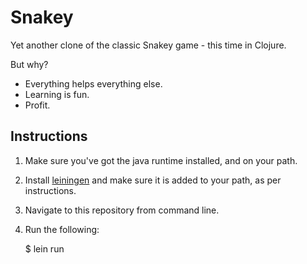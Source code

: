 # Snakey

Yet another clone of the classic Snakey game - this time in Clojure.

But why?

* Everything helps everything else.
* Learning is fun.
* Profit.

## Instructions

1. Make sure you've got the java runtime installed, and on your path.
2. Install [leiningen](http://leiningen.org/) and make sure it is added to your path, as per instructions.
3. Navigate to this repository from command line.
4. Run the following:

    $ lein run